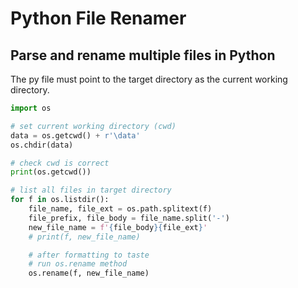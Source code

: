 # Python File Renamer

## Parse and rename multiple files in Python

The py file must point to the target directory as the current working directory.

```py
import os

# set current working directory (cwd)
data = os.getcwd() + r'\data'
os.chdir(data)

# check cwd is correct
print(os.getcwd())

# list all files in target directory
for f in os.listdir():
    file_name, file_ext = os.path.splitext(f)
    file_prefix, file_body = file_name.split('-')
    new_file_name = f'{file_body}{file_ext}'
    # print(f, new_file_name)

    # after formatting to taste
    # run os.rename method
    os.rename(f, new_file_name)

```
